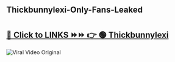 
 ## Thickbunnylexi-Only-Fans-Leaked

# <h2><a href="https://clipsfans.com/Thickbunnylexi&ref=git">🔗 Click to LINKS ⏩⏩ 👉 🟢 Thickbunnylexi </a></h2>

<a href="https://clipsfans.com/Thickbunnylexi&ref=git" rel="nofollow" data-target="animated-image.originalLink"><img src="https://i.ibb.co.com/xMMVF88/686577567.gif" alt="Viral Video Original" style="max-width: 100%; display: inline-block;" data-target="animated-image.originalImage"></a>
